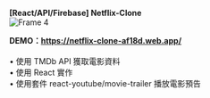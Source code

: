 <strong>[React/API/Firebase] Netflix-Clone</strong><br/>
![Frame 4](https://user-images.githubusercontent.com/68804592/112412970-5c4c2800-8d5a-11eb-8820-8bda4fcc585f.png)<br/>

<strong>DEMO：https://netflix-clone-af18d.web.app/<br/><br/></strong>
• 使用 TMDb API 獲取電影資料<br/>
• 使用 React 實作<br/>
• 使用套件 react-youtube/movie-trailer 播放電影預告<br/>
